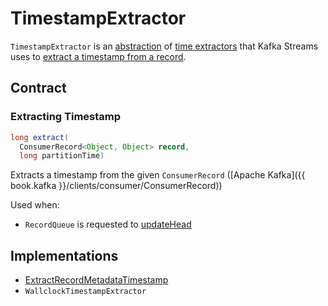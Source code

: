 # TimestampExtractor

`TimestampExtractor` is an [abstraction](#contract) of [time extractors](#implementations) that Kafka Streams uses to [extract a timestamp from a record](#extract).

## Contract

### <span id="extract"> Extracting Timestamp

```java
long extract(
  ConsumerRecord<Object, Object> record,
  long partitionTime)
```

Extracts a timestamp from the given `ConsumerRecord` ([Apache Kafka]({{ book.kafka }}/clients/consumer/ConsumerRecord))

Used when:

* `RecordQueue` is requested to [updateHead](../RecordQueue.md#updateHead)

## Implementations

* [ExtractRecordMetadataTimestamp](ExtractRecordMetadataTimestamp.md)
* `WallclockTimestampExtractor`
